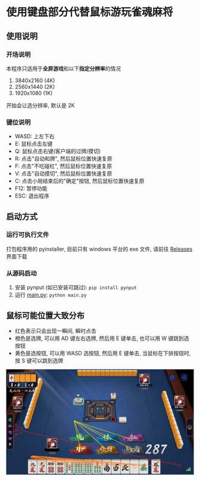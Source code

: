 # 使用键盘部分代替鼠标游玩雀魂麻将

## 使用说明

### 开场说明

本程序只适用于**全屏游戏**和以下**指定分辨率**的情况

1. 3840x2160 (4K)
2. 2560x1440 (2K)
3. 1920x1080 (1K)

开始会让选分辨率, 默认是 2K

### 键位说明

- WASD: 上左下右
- E: 鼠标点击左键
- Q: 鼠标点击右键(客户端的过牌/摸切)
- R: 点击"自动和牌", 然后鼠标位置快速复原
- F: 点击"不吃碰杠", 然后鼠标位置快速复原
- V: 点击"自动摸切", 然后鼠标位置快速复原
- C: 点击小局结束后的"确定"按钮, 然后鼠标位置快速复原
- F12: 暂停功能
- ESC: 退出程序

## 启动方式

### 运行可执行文件

打包程序用的 pyinstaller, 目前只有 windows 平台的 exe 文件, 请前往 [Releases](https://github.com/Fat-pig-Cui/keyboard-majsoul/releases) 界面下载

### 从源码启动

1. 安装 pynput (如已安装可跳过): `pip install pynput`
2. 运行 [main.py](main.py): `python main.py`

## 鼠标可能位置大致分布

- 红色表示只会出现一瞬间, 瞬时点击
- 橙色是选牌, 可以用 AD 键左右选牌, 然后用 E 键单击, 也可以用 W 键跳到选按钮
- 黄色是选按钮, 可以用 WASD 选按钮, 然后用 E 键单击, 当鼠标在下排按钮时, 按 S 键可以跳到选牌

![img01.jpg](pic/img01.jpg)
